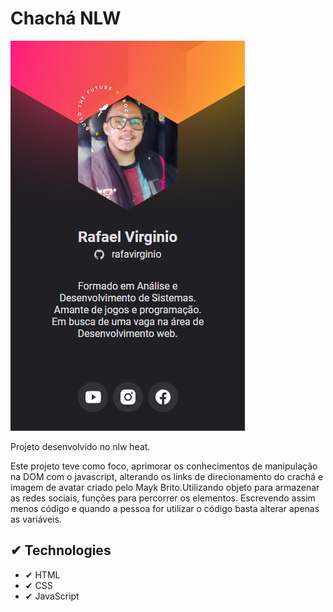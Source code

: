 # Chachá NLW

<img src="images/screen.png">

Projeto desenvolvido no nlw heat.

Este projeto teve como foco, aprimorar os conhecimentos de manipulação na DOM com o javascript, alterando os links de direcionamento do crachá e imagem de avatar criado pelo Mayk Brito.Utilizando objeto para armazenar as redes sociais, funções para percorrer os elementos. Escrevendo assim menos código e quando a pessoa for utilizar o código basta alterar apenas as variáveis.

## ✔ Technologies

- ✔ HTML
- ✔ CSS
- ✔ JavaScript

